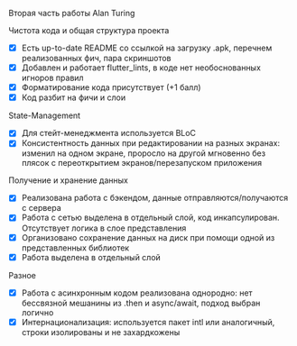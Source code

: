 Вторая часть работы Alan Turing

Чистота кода и общая структура проекта
- [x] Есть up-to-date README со ссылкой на загрузку .apk, перечнем реализованных фич, пара скриншотов
- [x] Добавлен и работает flutter_lints, в коде нет необоснованных игноров правил
- [x] Форматирование кода присутствует (+1 балл)
- [x] Код разбит на фичи и слои

State-Management
- [x] Для стейт-менеджмента используется BLoC
- [x] Консистентность данных при редактировании на разных экранах: изменил на одном экране, проросло на другой мгновенно без плясок с переоткрытием экранов/перезапуском приложения

Получение и хранение данных
- [x] Реализована работа с бэкендом, данные отправляются/получаются с сервера
- [x] Работа с сетью выделена в отдельный слой, код инкапсулирован. Отсутствует логика в слое представления
- [x] Организовано сохранение данных на диск при помощи одной из представленных библиотек
- [x] Работа выделена в отдельный слой

Разное
- [x] Работа с асинхронным кодом реализована однородно: нет бессвязной мешанины из .then и async/await, подход выбран логично
- [x] Интернационализация: используется пакет intl или аналогичный, строки изолированы и не захардкожены
